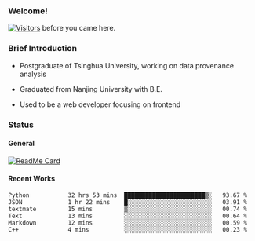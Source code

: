 ### Welcome!

[![Visitors](https://visitor-badge.laobi.icu/badge?page_id=HermitSun.HermitSun)]() before you came here.

### Brief Introduction

- Postgraduate of Tsinghua University, working on data provenance analysis

- Graduated from Nanjing University with B.E.

- Used to be a web developer focusing on frontend

### Status

#### General

[![ReadMe Card](https://github-readme-stats.hermitsun.vercel.app/api?username=HermitSun&count_private=true&show_icons=true)]()

#### Recent Works

<!--START_SECTION:waka-->

```text
Python           32 hrs 53 mins  ███████████████████████▒░   93.67 %
JSON             1 hr 22 mins    █░░░░░░░░░░░░░░░░░░░░░░░░   03.91 %
textmate         15 mins         ▒░░░░░░░░░░░░░░░░░░░░░░░░   00.74 %
Text             13 mins         ░░░░░░░░░░░░░░░░░░░░░░░░░   00.64 %
Markdown         12 mins         ░░░░░░░░░░░░░░░░░░░░░░░░░   00.59 %
C++              4 mins          ░░░░░░░░░░░░░░░░░░░░░░░░░   00.23 %
```

<!--END_SECTION:waka-->
